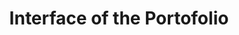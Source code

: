<html>
  <h1 align="center">Interface of the Portofolio</h1>
  <img src="">
  <img src="">
  <img src="">
  <img src="">
</html>
